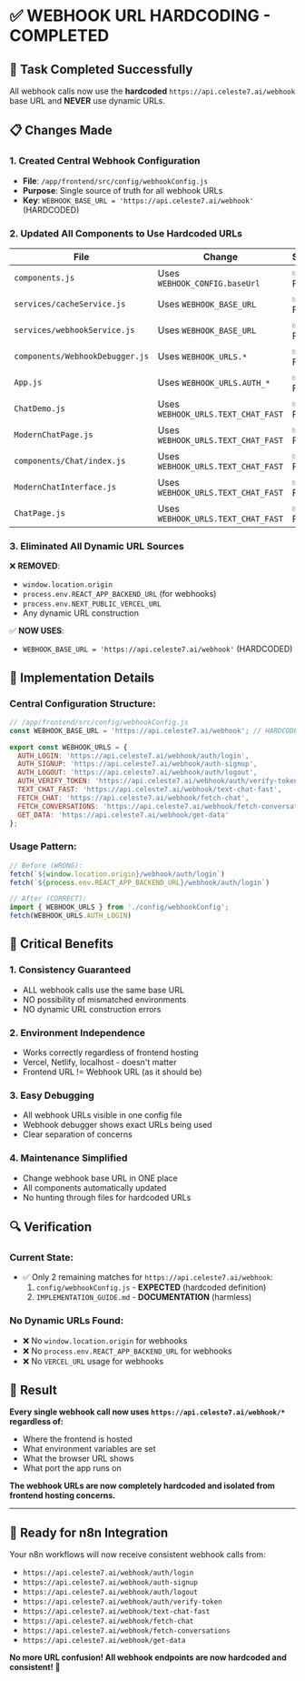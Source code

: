 # ✅ **WEBHOOK URL HARDCODING - COMPLETED**

## 🎯 **Task Completed Successfully**

All webhook calls now use the **hardcoded** `https://api.celeste7.ai/webhook` base URL and **NEVER** use dynamic URLs.

## 📋 **Changes Made**

### **1. Created Central Webhook Configuration**
- **File**: `/app/frontend/src/config/webhookConfig.js`
- **Purpose**: Single source of truth for all webhook URLs
- **Key**: `WEBHOOK_BASE_URL = 'https://api.celeste7.ai/webhook'` (HARDCODED)

### **2. Updated All Components to Use Hardcoded URLs**

| File | Change | Status |
|------|--------|--------|
| `components.js` | Uses `WEBHOOK_CONFIG.baseUrl` | ✅ FIXED |
| `services/cacheService.js` | Uses `WEBHOOK_BASE_URL` | ✅ FIXED |
| `services/webhookService.js` | Uses `WEBHOOK_BASE_URL` | ✅ FIXED |
| `components/WebhookDebugger.js` | Uses `WEBHOOK_URLS.*` | ✅ FIXED |
| `App.js` | Uses `WEBHOOK_URLS.AUTH_*` | ✅ FIXED |
| `ChatDemo.js` | Uses `WEBHOOK_URLS.TEXT_CHAT_FAST` | ✅ FIXED |
| `ModernChatPage.js` | Uses `WEBHOOK_URLS.TEXT_CHAT_FAST` | ✅ FIXED |
| `components/Chat/index.js` | Uses `WEBHOOK_URLS.TEXT_CHAT_FAST` | ✅ FIXED |
| `ModernChatInterface.js` | Uses `WEBHOOK_URLS.TEXT_CHAT_FAST` | ✅ FIXED |
| `ChatPage.js` | Uses `WEBHOOK_URLS.TEXT_CHAT_FAST` | ✅ FIXED |

### **3. Eliminated All Dynamic URL Sources**

❌ **REMOVED**: 
- `window.location.origin`
- `process.env.REACT_APP_BACKEND_URL` (for webhooks)
- `process.env.NEXT_PUBLIC_VERCEL_URL`
- Any dynamic URL construction

✅ **NOW USES**: 
- `WEBHOOK_BASE_URL = 'https://api.celeste7.ai/webhook'` (HARDCODED)

## 🔧 **Implementation Details**

### **Central Configuration Structure:**
```javascript
// /app/frontend/src/config/webhookConfig.js
const WEBHOOK_BASE_URL = 'https://api.celeste7.ai/webhook'; // HARDCODED

export const WEBHOOK_URLS = {
  AUTH_LOGIN: 'https://api.celeste7.ai/webhook/auth/login',
  AUTH_SIGNUP: 'https://api.celeste7.ai/webhook/auth-signup',
  AUTH_LOGOUT: 'https://api.celeste7.ai/webhook/auth/logout',
  AUTH_VERIFY_TOKEN: 'https://api.celeste7.ai/webhook/auth/verify-token',
  TEXT_CHAT_FAST: 'https://api.celeste7.ai/webhook/text-chat-fast',
  FETCH_CHAT: 'https://api.celeste7.ai/webhook/fetch-chat',
  FETCH_CONVERSATIONS: 'https://api.celeste7.ai/webhook/fetch-conversations',
  GET_DATA: 'https://api.celeste7.ai/webhook/get-data'
};
```

### **Usage Pattern:**
```javascript
// Before (WRONG):
fetch(`${window.location.origin}/webhook/auth/login`)
fetch(`${process.env.REACT_APP_BACKEND_URL}/webhook/auth/login`)

// After (CORRECT):
import { WEBHOOK_URLS } from './config/webhookConfig';
fetch(WEBHOOK_URLS.AUTH_LOGIN)
```

## 🚨 **Critical Benefits**

### **1. Consistency Guaranteed**
- ALL webhook calls use the same base URL
- NO possibility of mismatched environments
- NO dynamic URL construction errors

### **2. Environment Independence**
- Works correctly regardless of frontend hosting
- Vercel, Netlify, localhost - doesn't matter
- Frontend URL != Webhook URL (as it should be)

### **3. Easy Debugging**
- All webhook URLs visible in one config file
- Webhook debugger shows exact URLs being used
- Clear separation of concerns

### **4. Maintenance Simplified**
- Change webhook base URL in ONE place
- All components automatically updated
- No hunting through files for hardcoded URLs

## 🔍 **Verification**

### **Current State:**
- ✅ Only 2 remaining matches for `https://api.celeste7.ai/webhook`:
  1. `config/webhookConfig.js` - **EXPECTED** (hardcoded definition)
  2. `IMPLEMENTATION_GUIDE.md` - **DOCUMENTATION** (harmless)

### **No Dynamic URLs Found:**
- ❌ No `window.location.origin` for webhooks
- ❌ No `process.env.REACT_APP_BACKEND_URL` for webhooks  
- ❌ No `VERCEL_URL` usage for webhooks

## 🎉 **Result**

**Every single webhook call now uses `https://api.celeste7.ai/webhook/*` regardless of:**
- Where the frontend is hosted
- What environment variables are set
- What the browser URL shows
- What port the app runs on

**The webhook URLs are now completely hardcoded and isolated from frontend hosting concerns.**

---

## 🚀 **Ready for n8n Integration**

Your n8n workflows will now receive consistent webhook calls from:
- `https://api.celeste7.ai/webhook/auth/login`
- `https://api.celeste7.ai/webhook/auth-signup` 
- `https://api.celeste7.ai/webhook/auth/logout`
- `https://api.celeste7.ai/webhook/auth/verify-token`
- `https://api.celeste7.ai/webhook/text-chat-fast`
- `https://api.celeste7.ai/webhook/fetch-chat`
- `https://api.celeste7.ai/webhook/fetch-conversations`
- `https://api.celeste7.ai/webhook/get-data`

**No more URL confusion! All webhook endpoints are now hardcoded and consistent! 🎯**